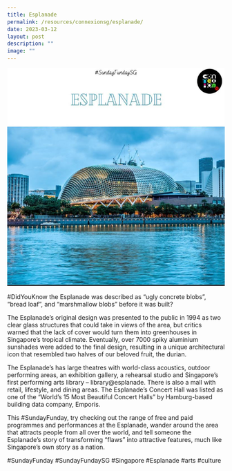 ```yaml
---
title: Esplanade
permalink: /resources/connexionsg/esplanade/
date: 2023-03-12
layout: post
description: ""
image: ""
---
```

![](/images/connexionsg/2023/Esplanade.jpeg)


#DidYouKnow the Esplanade was described as “ugly concrete blobs”, “bread loaf”, and “marshmallow blobs” before it was built?

The Esplanade’s original design was presented to the public in 1994 as two clear glass structures that could take in views of the area, but critics warned that the lack of cover would turn them into greenhouses in Singapore’s tropical climate. Eventually, over 7000 spiky aluminium sunshades were added to the final design, resulting in a unique architectural icon that resembled two halves of our beloved fruit, the durian.

The Esplanade’s has large theatres with world-class acoustics, outdoor performing areas, an exhibition gallery, a rehearsal studio and Singapore’s first performing arts library – library@esplanade. There is also a mall with retail, lifestyle, and dining areas. The Esplanade’s Concert Hall was listed as one of the “World’s 15 Most Beautiful Concert Halls” by Hamburg-based building data company, Emporis.

This #SundayFunday, try checking out the range of free and paid programmes and performances at the Esplanade, wander around the area that attracts people from all over the world, and tell someone the Esplanade’s story of transforming “flaws” into attractive features, much like Singapore’s own story as a nation.

#SundayFunday #SundayFundaySG #Singapore #Esplanade #arts #culture